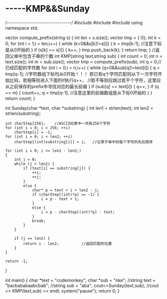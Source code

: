 # -----KMP&&Sunday

/*--------------------------------*/
#include<iostream>
#include<vector>
#include<string>
using namespace std;

vector<int> compute_prefix(string s) {
	int len = s.size();
	vector<int> tmp = { 0};
	int k = 0;
	for (int i = 1;i < len;i++) {
		while (k>0&&s[k]!=s[i]) {
			k = tmp[k-1]; //注意下标是从0开始的
		}
		if (s[k] == s[i]) {
			k++;
		}
		tmp.push_back(k);
	}
	return tmp;
}
//返回父串中包含子串的个数
int KMP(string text,string sub) {
	int count = 0;
	int n = text.size();
	int m = sub.size();
	vector<int> tmp = compute_prefix(sub);
	int q = 0;//已经匹配的字符数
	for (int i = 0;i < n;i++) {
		while (q>0&&sub[q]!=text[i]) {
			q = tmp[q-1];         //字符数组下标均从0开始！！！   若已有q个字符匹配则从下一次字符开始比较，若相等则进入下面的if执行q++，
			                      //若不等则应跳过若干个字符，这里应从之前保存的prefix中寻找对应的最长前缀
		}
		if (sub[q] == text[i]) {
			q++;
		}
		if (q == m) {
			count++;
			q = tmp[q-1];  //注意这里的前缀数组是从下标0开始的
		}
	}
	return count;
}


int Sunday(char *text, char *substring) {
	int len1 = strlen(text);
	int len2 = strlen(substring);

	int charStep[256];    //ASCII码表中一共有256个字符
	for (int i = 0; i < 256; ++i)
		charStep[i] = -1;
	for (int i = 0; i < len2; ++i)
		charStep[(int)substring[i]] = i;   //记录子串中的每个字符的先后顺序

	for (int i = 0; i <= len1 - len2;)
	{
		int j = 0;
		while (j < len2) {
			if (text[i] == substring[j]) {
				++i;
				++j;
			}
			else {
				char* p = text + i + len2 - j;
				if (charStep[(int)*p] == -1) {
					i = p - text + 1;
				}
				else {
					i = p - charStep[(int)*p] - text;
				}
				break;
			}
		}

		if (j == len2) {
			return i - len2;          //返回匹配的位置
		}
	}

	return -1;
}

int main() {
	char *text = "codemonkey";
	char *sub = "nke";
	//string text = "bacbababaabcbab";
	//string sub = "aba";
	cout<<Sunday(text,sub);
	//cout << KMP(text,sub) << endl;
	system("pause");
	return 0;
}
